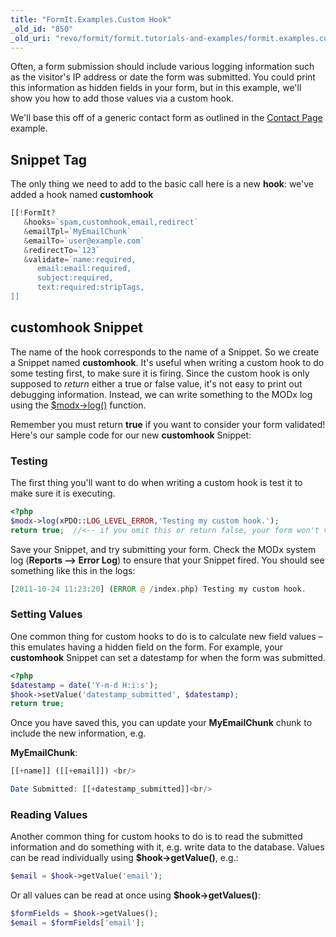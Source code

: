 ```yaml
---
title: "FormIt.Examples.Custom Hook"
_old_id: "850"
_old_uri: "revo/formit/formit.tutorials-and-examples/formit.examples.custom-hook"
---
```


Often, a form submission should include various logging information such as the visitor's IP address or date the form was submitted. You could print this information as hidden fields in your form, but in this example, we'll show you how to add those values via a custom hook.

We'll base this off of a generic contact form as outlined in the [Contact Page](extras/formit/formit.tutorials-and-examples/formit.examples.simple-contact-page "FormIt.Examples.Simple Contact Page") example.

## Snippet Tag

The only thing we need to add to the basic call here is a new **hook**: we've added a hook named **customhook**

``` php 
[[!FormIt?
   &hooks=`spam,customhook,email,redirect`
   &emailTpl=`MyEmailChunk`
   &emailTo=`user@example.com`
   &redirectTo=`123`
   &validate=`name:required,
      email:email:required,
      subject:required,
      text:required:stripTags,
]]
```

## customhook Snippet

The name of the hook corresponds to the name of a Snippet. So we create a Snippet named **customhook**. It's useful when writing a custom hook to do some testing first, to make sure it is firing. Since the custom hook is only supposed to _return_ either a true or false value, it's not easy to print out debugging information. Instead, we can write something to the MODx log using the [$modx->log()](http://rtfm.modx.com/display/xPDO20/xPDO.log) function.

Remember you must return **true** if you want to consider your form validated! Here's our sample code for our new **customhook** Snippet:

### Testing

The first thing you'll want to do when writing a custom hook is test it to make sure it is executing.

``` php 
<?php
$modx->log(xPDO::LOG_LEVEL_ERROR,'Testing my custom hook.');
return true;  //<-- if you omit this or return false, your form won't validate
```

Save your Snippet, and try submitting your form. Check the MODx system log (**Reports --> Error Log**) to ensure that your Snippet fired. You should see something like this in the logs:

``` php 
[2011-10-24 11:23:20] (ERROR @ /index.php) Testing my custom hook.
```

### Setting Values

One common thing for custom hooks to do is to calculate new field values – this emulates having a hidden field on the form. For example, your **customhook** Snippet can set a datestamp for when the form was submitted.

``` php 
<?php
$datestamp = date('Y-m-d H:i:s');
$hook->setValue('datestamp_submitted', $datestamp);
return true;
```

Once you have saved this, you can update your **MyEmailChunk** chunk to include the new information, e.g.

**MyEmailChunk**:

``` php 
[[+name]] ([[+email]]) <br/>

Date Submitted: [[+datestamp_submitted]]<br/>
```

### Reading Values

Another common thing for custom hooks to do is to read the submitted information and do something with it, e.g. write data to the database. Values can be read individually using **$hook->getValue()**, e.g.:

``` php 
$email = $hook->getValue('email');
```

Or all values can be read at once using **$hook->getValues()**:

``` php 
$formFields = $hook->getValues();
$email = $formFields['email'];
```